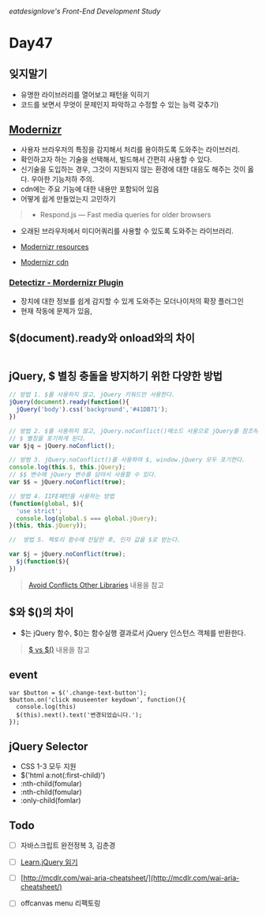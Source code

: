 ###### eatdesignlove's Front-End Development Study

# Day47

## 잊지말기
- 유명한 라이브러리를 열어보고 패턴을 익히기 
- 코드를 보면서 무엇이 문제인지 파악하고 수정할 수 있는 능력 갖추기)


## [Modernizr](https://modernizr.com/)

- 사용자 브라우저의 특징을 감지해서 처리를 용이하도록 도와주는 라이브러리.
- 확인하고자 하는 기술을 선택해서, 빌드해서 간편히 사용할 수 있다.
- 신기술을 도입하는 경우, 그것이 지원되지 않는 환경에 대한 대응도 해주는 것이 옳다. 우아한 기능저하 주의.
- cdn에는 주요 기능에 대한 내용만 포함되어 있음
- 어떻게 쉽게 만들었는지 고민하기


>- Respond.js — Fast media queries for older browsers
- 오래된 브라우저에서 미디어쿼리를 사용할 수 있도록 도와주는 라이브러리.

- [Modernizr resources](https://modernizr.com/resources)
- [Modernizr cdn](https://cdnjs.com/lbraries/modernizr)

### [Detectizr - Mordernizr Plugin](http://baris.aydinoglu.info/Detectizr/)
- 장치에 대한 정보를 쉽게 감지할 수 있게 도와주는 모더나이저의 확장 플러그인
- 현재 작동에 문제가 있음, 


## $(document).ready와 onload와의 차이

```

```

## jQuery, $ 별칭 충돌을 방지하기 위한 다양한 방법

```js
// 방법 1. $를 사용하지 않고, jQuery 키워드만 사용한다.
jQuery(document).ready(function(){
  jQuery('body').css('background','#41DB71');
})

// 방법 2. $를 사용하지 않고, jQuery.noConflict()메소드 사용으로 jQuery를 참조하는 새로운 변수를 생성한다.
// $ 별칭을 포기하게 된다.
var $jq = jQuery.noConflict();

// 방벙 3. jQuery.noConflict()를 사용하여 $, window.jQuery 모두 포기한다.
console.log(this.$, this.jQuery);
// $$ 변수에 jQuery 변수를 담아서 사용할 수 있다.
var $$ = jQuery.noConflict(true);  

// 방법 4. IIFE패턴을 사용하는 방법
(function(global, $){
  'use strict';
  console.log(global.$ === global.jQuery);
}(this, this.jQuery));

//  방법 5. 팩토리 함수에 전달한 후, 인자 값을 $로 받는다.

var $j = jQuery.noConflict(true);
  $j(function($){
})

```

> [Avoid Conflicts Other Libraries](http://learn.jquery.com/using-jquery-core/avoid-conflicts-other-libraries/) 내용을 참고


## $와 $()의 차이
- $는 jQuery 함수, $()는 함수실행 결과로서 jQuery 인스턴스 객체를 반환한다.


> [$ vs $()](http://learn.jquery.com/using-jquery-core/dollar-object-vs-function/) 내용을 참고


## event

```
var $button = $('.change-text-button');
$button.on('click mouseenter keydown', function(){
  console.log(this)
  $(this).next().text('변경되었습니다.');
});
```

## jQuery Selector 
- CSS 1-3 모두 지원
- $('html a:not(:first-child)')
- :nth-child(fomular)
- :nth-child(fomular)
- :only-child(fomlar)

## Todo
- [ ] 자바스크립트 완전정복 3, 김춘경
- [ ] [Learn.jQuery 읽기](http://learn.jquery.com/about-jquery/)
- [ ] [http://mcdlr.com/wai-aria-cheatsheet/](http://mcdlr.com/wai-aria-cheatsheet/)
- [ ] offcanvas menu 리팩토링

